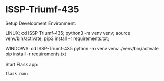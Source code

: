 # ISSP-Triumf-435

Setup Development Environment:

LINUX:
cd ISSP-Triumf-435;
python3 -m venv venv;
source venv/bin/activate;
pip3 install -r requirements.txt;

WINDOWS:
cd ISSP-Triumf-435
python -m venv venv
./venv/bin/activate
pip install -r requirements.txt
\
\
Start Flask app:

    flask run;
